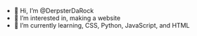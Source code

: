 - 👋 Hi, I’m @DerpsterDaRock
- 👀 I’m interested in, making a website
- 🌱 I’m currently learning, CSS, Python, JavaScript, and HTML
